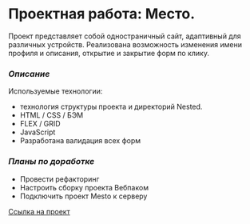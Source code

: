 # Проектная работа: Место.

Проект представляет собой одностраничный сайт, адаптивный для различных устройств.
Реализована возможность изменения имени профиля и описания, открытие и закрытие форм по клику.

### *Описание*
Используемые технологии:
* технология структуры проекта и директорий Nested.
* HTML / CSS / БЭМ
* FLEX / GRID
* JavaScript
* Разработана валидация всех форм

### *Планы по доработке*
* Провести рефакторинг
* Настроить сборку проекта Вебпаком
* Подключить проект Mesto к серверу

[Ссылка на проект](https://nmaksg.github.io/mesto/index.html)
